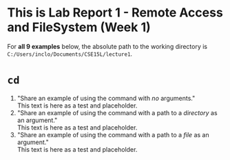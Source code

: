 # This is Lab Report 1 - Remote Access and FileSystem (Week 1)

For **all 9 examples** below, the absolute path to the working directory is `C:/Users/inclo/Documents/CSE15L/lecture1`.

# `cd`
1. "Share an example of using the command with *no* arguments." <br/>
This text is here as a test and placeholder.
2. "Share an example of using the command with a path to a *directory* as an argument." <br/>
This text is here as a test and placeholder.
3. "Share an example of using the command with a path to a *file* as an argument." <br/>
This text is here as a test and placeholder.
